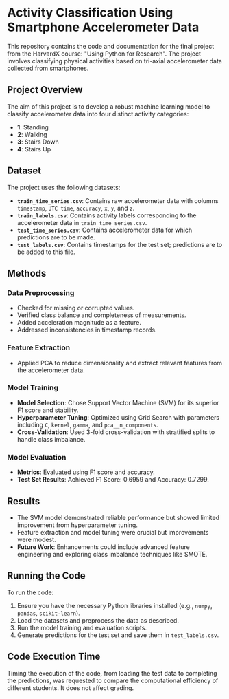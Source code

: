 # Activity Classification Using Smartphone Accelerometer Data

This repository contains the code and documentation for the final project from the HarvardX course: "Using Python for Research". The project involves classifying physical activities based on tri-axial accelerometer data collected from smartphones. 

## Project Overview

The aim of this project is to develop a robust machine learning model to classify accelerometer data into four distinct activity categories:
- **1**: Standing
- **2**: Walking
- **3**: Stairs Down
- **4**: Stairs Up

## Dataset

The project uses the following datasets:
- **`train_time_series.csv`**: Contains raw accelerometer data with columns `timestamp`, `UTC time`, `accuracy`, `x`, `y`, and `z`.
- **`train_labels.csv`**: Contains activity labels corresponding to the accelerometer data in `train_time_series.csv`.
- **`test_time_series.csv`**: Contains accelerometer data for which predictions are to be made.
- **`test_labels.csv`**: Contains timestamps for the test set; predictions are to be added to this file.

## Methods

### Data Preprocessing
- Checked for missing or corrupted values.
- Verified class balance and completeness of measurements.
- Added acceleration magnitude as a feature.
- Addressed inconsistencies in timestamp records.

### Feature Extraction
- Applied PCA to reduce dimensionality and extract relevant features from the accelerometer data.

### Model Training
- **Model Selection**: Chose Support Vector Machine (SVM) for its superior F1 score and stability.
- **Hyperparameter Tuning**: Optimized using Grid Search with parameters including `C`, `kernel`, `gamma`, and `pca__n_components`.
- **Cross-Validation**: Used 3-fold cross-validation with stratified splits to handle class imbalance.

### Model Evaluation
- **Metrics**: Evaluated using F1 score and accuracy.
- **Test Set Results**: Achieved F1 Score: 0.6959 and Accuracy: 0.7299.

## Results

- The SVM model demonstrated reliable performance but showed limited improvement from hyperparameter tuning.
- Feature extraction and model tuning were crucial but improvements were modest.
- **Future Work**: Enhancements could include advanced feature engineering and exploring class imbalance techniques like SMOTE.

## Running the Code

To run the code:
1. Ensure you have the necessary Python libraries installed (e.g., `numpy`, `pandas`, `scikit-learn`).
2. Load the datasets and preprocess the data as described.
3. Run the model training and evaluation scripts.
4. Generate predictions for the test set and save them in `test_labels.csv`.

## Code Execution Time

Timing the execution of the code, from loading the test data to completing the predictions, was requested to compare the computational efficiency of different students. It does not affect grading.